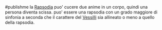 #publishme 
la [Rapsodia](Rapsodia.md) puo' cucere due anime in un corpo, quindi una persona diventa scissa. puo' essere una rapsodia con un grado maggiore di sinfonia a seconda che il carattere del [Vessilli](../people/raps_vess/Vessilli.md) sia allineato o meno a quello della rapsodia.